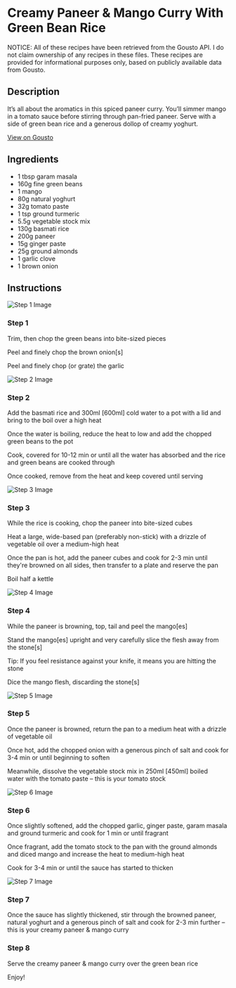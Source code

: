 # Creamy Paneer & Mango Curry With Green Bean Rice

NOTICE: All of these recipes have been retrieved from the Gousto API. I do not claim ownership of any recipes in these files. These recipes are provided for informational purposes only, based on publicly available data from Gousto.

## Description

It’s all about the aromatics in this spiced paneer curry. You’ll simmer mango in a tomato sauce before stirring through pan-fried paneer. Serve with a side of green bean rice and a generous dollop of creamy yoghurt.

[View on Gousto](https://www.gousto.co.uk/recipes/cookbook/creamy-paneer-mango-curry-with-green-bean-rice)

## Ingredients

- 1 tbsp garam masala
- 160g fine green beans
- 1 mango
- 80g natural yoghurt
- 32g tomato paste
- 1 tsp ground turmeric
- 5.5g vegetable stock mix
- 130g basmati rice
- 200g paneer
- 15g ginger paste
- 25g ground almonds
- 1 garlic clove
- 1 brown onion

## Instructions

![Step 1 Image](https://production-media.gousto.co.uk/cms/recipe-step-image/Step-1-copy-1683715396192-x200.jpg)

### Step 1

Trim, then chop the green beans into bite-sized pieces

Peel and finely chop the brown onion<span class="text-danger">[s]</span>

Peel and finely chop (or grate) the garlic

![Step 2 Image](https://production-media.gousto.co.uk/cms/recipe-step-image/Step-2-copy-1683715400146-x200.jpg)

### Step 2

Add the basmati rice and 300ml <span class="text-danger">[600ml]</span> cold water to a pot with a lid and bring to the boil over a high heat

Once the water is boiling, reduce the heat to low and add the chopped green beans to the pot

Cook, covered for 10-12 min or until all the water has absorbed and the rice and green beans are cooked through

Once cooked, remove from the heat and keep covered until serving

![Step 3 Image](https://production-media.gousto.co.uk/cms/recipe-step-image/Step-3-copy-1683715404339-x200.jpg)

### Step 3

While the rice is cooking, chop the paneer into bite-sized cubes

Heat a large, wide-based pan (preferably non-stick) with a drizzle of vegetable oil over a medium-high heat

Once the pan is hot, add the paneer cubes and cook for 2-3 min until they're browned on all sides, then transfer to a plate and reserve the pan

Boil half a kettle

![Step 4 Image](https://production-media.gousto.co.uk/cms/recipe-step-image/Step-4-copy-1683715409199-x200.jpg)

### Step 4

While the paneer is browning, top, tail and peel the mango<span class="text-danger">[es]</span>

Stand the mango<span class="text-danger">[es]</span> upright and very carefully slice the flesh away from the stone<span class="text-danger">[s]</span>

Tip: If you feel resistance against your knife, it means you are hitting the stone

Dice the mango flesh, discarding the stone<span class="text-danger">[s]</span>

![Step 5 Image](https://production-media.gousto.co.uk/cms/recipe-step-image/Step-5-copy-1683715414111-x200.jpg)

### Step 5

Once the paneer is browned, return the pan to a medium heat with a drizzle of vegetable oil

Once hot, add the chopped onion with a generous pinch of salt and cook for 3-4 min or until beginning to soften

Meanwhile, dissolve the vegetable stock mix in 250ml <span class="text-danger">[450ml]</span> boiled water with the tomato paste – this is your tomato stock

![Step 6 Image](https://production-media.gousto.co.uk/cms/recipe-step-image/Step-6-copy-1683715417911-x200.jpg)

### Step 6

Once slightly softened, add the chopped garlic, ginger paste, garam masala and ground turmeric and cook for 1 min or until fragrant

Once fragrant, add the tomato stock to the pan with the ground almonds and diced mango and increase the heat to medium-high heat

Cook for 3-4 min or until the sauce has started to thicken

![Step 7 Image](https://production-media.gousto.co.uk/cms/recipe-step-image/Step-7-copy-1683715423366-x200.jpg)

### Step 7

Once the sauce has slightly thickened, stir through the browned paneer, natural yoghurt and a generous pinch of salt and cook for 2-3 min further  – this is your creamy paneer & mango curry

### Step 8

Serve the creamy paneer & mango curry over the green bean rice

Enjoy!

